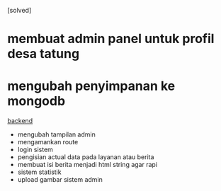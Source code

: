 [solved]
# membuat admin panel untuk profil desa tatung 
# mengubah penyimpanan ke mongodb 

[backend](planning)
* mengubah tampilan admin
* mengamankan route
* login sistem 
* pengisian actual data pada layanan atau berita
* membuat isi berita menjadi html string agar rapi
* sistem statistik
* upload gambar sistem admin
